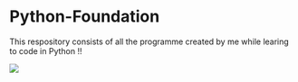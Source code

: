 # Python-Foundation
<p allign="Center">This respository consists of all the programme created by me while learing to code in Python !!</p>

<img src="https://preview.redd.it/rxezjyf4ojx41.png?auto=webp&s=f0cde794697d0904e44ca09a4f1e703cfecaf60a">
